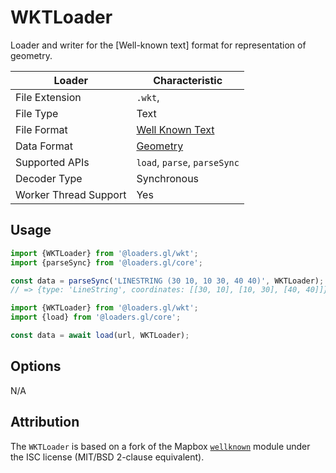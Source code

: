 # WKTLoader

Loader and writer for the [Well-known text] format for representation of geometry.

| Loader                | Characteristic                                                                              |
| --------------------- | ------------------------------------------------------------------------------------------- |
| File Extension        | `.wkt`,                                                                                     |
| File Type             | Text                                                                                        |
| File Format           | [Well Known Text](https://en.wikipedia.org/wiki/Well-known_text_representation_of_geometry) |
| Data Format           | [Geometry](/docs/specifications/category-gis)                                               |
| Supported APIs        | `load`, `parse`, `parseSync`                                                                |
| Decoder Type          | Synchronous                                                                                 |
| Worker Thread Support | Yes                                                                                         |

## Usage

```js
import {WKTLoader} from '@loaders.gl/wkt';
import {parseSync} from '@loaders.gl/core';

const data = parseSync('LINESTRING (30 10, 10 30, 40 40)', WKTLoader);
// => {type: 'LineString', coordinates: [[30, 10], [10, 30], [40, 40]]}
```

```js
import {WKTLoader} from '@loaders.gl/wkt';
import {load} from '@loaders.gl/core';

const data = await load(url, WKTLoader);
```

## Options

N/A

## Attribution

The `WKTLoader` is based on a fork of the Mapbox [`wellknown`](https://github.com/mapbox/wellknown) module under the ISC license (MIT/BSD 2-clause equivalent).
